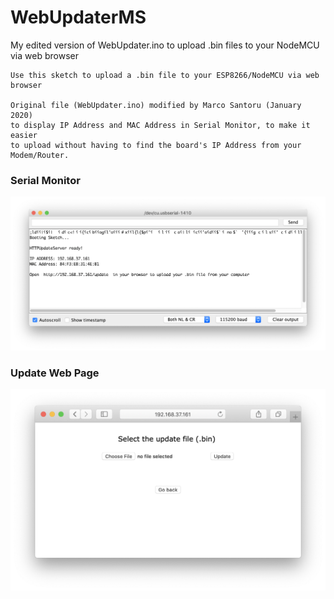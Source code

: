 # WebUpdaterMS
My edited version of WebUpdater.ino to upload .bin files to your NodeMCU via web browser

    Use this sketch to upload a .bin file to your ESP8266/NodeMCU via web browser

    Original file (WebUpdater.ino) modified by Marco Santoru (January 2020)
    to display IP Address and MAC Address in Serial Monitor, to make it easier
    to upload without having to find the board's IP Address from your Modem/Router.

### Serial Monitor
![Serial Monitor](/screenshots/SerialMonitor.png)

### Update Web Page
![Update Web Page](/screenshots/webpage.png)
